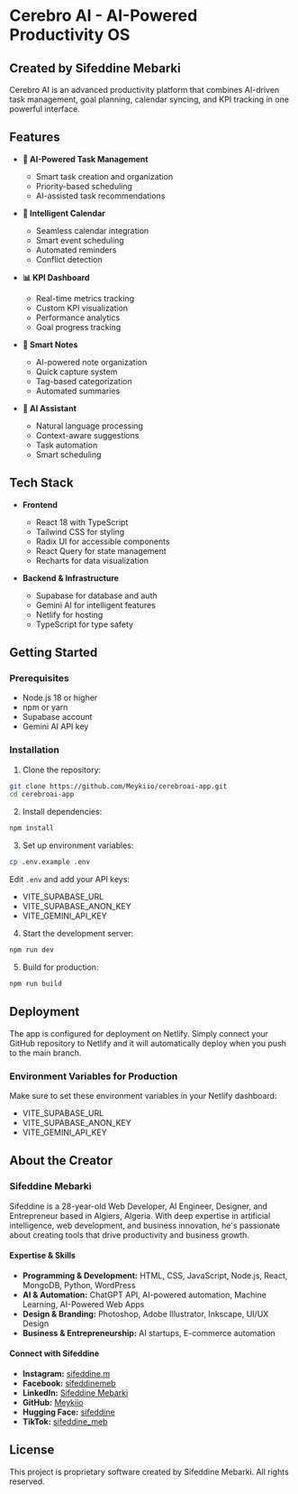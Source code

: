 # Cerebro AI - AI-Powered Productivity OS

## Created by Sifeddine Mebarki

Cerebro AI is an advanced productivity platform that combines AI-driven task management, goal planning, calendar syncing, and KPI tracking in one powerful interface.

## Features

- **🤖 AI-Powered Task Management**
  - Smart task creation and organization
  - Priority-based scheduling
  - AI-assisted task recommendations

- **📅 Intelligent Calendar**
  - Seamless calendar integration
  - Smart event scheduling
  - Automated reminders
  - Conflict detection

- **📊 KPI Dashboard**
  - Real-time metrics tracking
  - Custom KPI visualization
  - Performance analytics
  - Goal progress tracking

- **📝 Smart Notes**
  - AI-powered note organization
  - Quick capture system
  - Tag-based categorization
  - Automated summaries

- **🧠 AI Assistant**
  - Natural language processing
  - Context-aware suggestions
  - Task automation
  - Smart scheduling

## Tech Stack

- **Frontend**
  - React 18 with TypeScript
  - Tailwind CSS for styling
  - Radix UI for accessible components
  - React Query for state management
  - Recharts for data visualization

- **Backend & Infrastructure**
  - Supabase for database and auth
  - Gemini AI for intelligent features
  - Netlify for hosting
  - TypeScript for type safety

## Getting Started

### Prerequisites

- Node.js 18 or higher
- npm or yarn
- Supabase account
- Gemini AI API key

### Installation

1. Clone the repository:
```bash
git clone https://github.com/Meykiio/cerebroai-app.git
cd cerebroai-app
```

2. Install dependencies:
```bash
npm install
```

3. Set up environment variables:
```bash
cp .env.example .env
```
Edit `.env` and add your API keys:
- VITE_SUPABASE_URL
- VITE_SUPABASE_ANON_KEY
- VITE_GEMINI_API_KEY

4. Start the development server:
```bash
npm run dev
```

5. Build for production:
```bash
npm run build
```

## Deployment

The app is configured for deployment on Netlify. Simply connect your GitHub repository to Netlify and it will automatically deploy when you push to the main branch.

### Environment Variables for Production

Make sure to set these environment variables in your Netlify dashboard:
- VITE_SUPABASE_URL
- VITE_SUPABASE_ANON_KEY
- VITE_GEMINI_API_KEY

## About the Creator

### Sifeddine Mebarki

Sifeddine is a 28-year-old Web Developer, AI Engineer, Designer, and Entrepreneur based in Algiers, Algeria. With deep expertise in artificial intelligence, web development, and business innovation, he's passionate about creating tools that drive productivity and business growth.

#### Expertise & Skills

- **Programming & Development:** HTML, CSS, JavaScript, Node.js, React, MongoDB, Python, WordPress
- **AI & Automation:** ChatGPT API, AI-powered automation, Machine Learning, AI-Powered Web Apps
- **Design & Branding:** Photoshop, Adobe Illustrator, Inkscape, UI/UX Design
- **Business & Entrepreneurship:** AI startups, E-commerce automation

#### Connect with Sifeddine

- **Instagram:** [sifeddine.m](https://www.instagram.com/sifeddine.m/)
- **Facebook:** [sifeddinemeb](https://web.facebook.com/sifeddinemeb)
- **LinkedIn:** [Sifeddine Mebarki](https://www.linkedin.com/in/sifeddine-mebarki-a3883a18b/)
- **GitHub:** [Meykiio](https://github.com/Meykiio)
- **Hugging Face:** [sifeddine](https://huggingface.co/sifeddine)
- **TikTok:** [sifeddine_meb](https://tiktok.com/@sifeddine_meb)

## License

This project is proprietary software created by Sifeddine Mebarki. All rights reserved.
